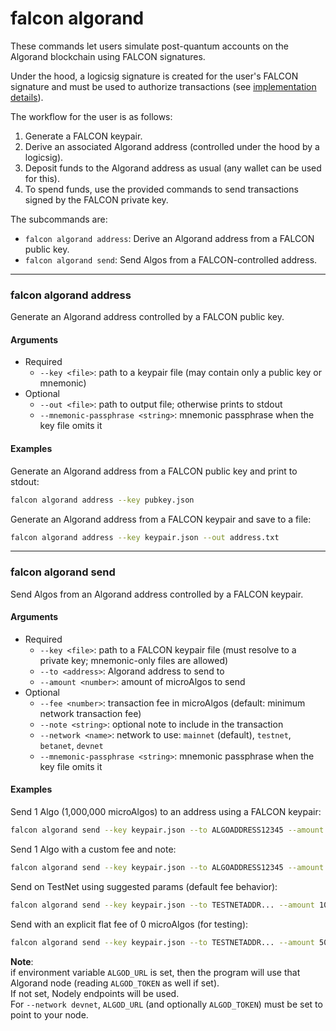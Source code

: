 # falcon algorand

These commands let users simulate post-quantum accounts on the Algorand blockchain using FALCON signatures.

Under the hood, a logicsig signature is created for the user's FALCON signature and must be used to authorize transactions (see [implementation details](https://github.com/algorandfoundation/falcon-signatures/blob/main/algorand/doc.go)).

The workflow for the user is as follows:
1. Generate a FALCON keypair.
2. Derive an associated Algorand address (controlled under the hood by a logicsig).
3. Deposit funds to the Algorand address as usual (any wallet can be used for this).
4. To spend funds, use the provided commands to send transactions signed by the FALCON private key.

The subcommands are:
- `falcon algorand address`: Derive an Algorand address from a FALCON public key.
- `falcon algorand send`: Send Algos from a FALCON-controlled address.

----

### falcon algorand address

Generate an Algorand address controlled by a FALCON public key.

#### Arguments
  - Required
    - `--key <file>`: path to a keypair file (may contain only a public key or mnemonic)
  - Optional
    - `--out <file>`: path to output file; otherwise prints to stdout
    - `--mnemonic-passphrase <string>`: mnemonic passphrase when the key file omits it

#### Examples
Generate an Algorand address from a FALCON public key and print to stdout:

```bash
falcon algorand address --key pubkey.json
```
Generate an Algorand address from a FALCON keypair and save to a file:

```bash
falcon algorand address --key keypair.json --out address.txt
```

----

### falcon algorand send

Send Algos from an Algorand address controlled by a FALCON keypair.

#### Arguments
  - Required
    - `--key <file>`: path to a FALCON keypair file (must resolve to a private key; mnemonic-only files are allowed)
    - `--to <address>`: Algorand address to send to
    - `--amount <number>`: amount of microAlgos to send
  - Optional
    - `--fee <number>`: transaction fee in microAlgos (default: minimum network transaction fee)
    - `--note <string>`: optional note to include in the transaction
    - `--network <name>`: network to use: `mainnet` (default), `testnet`, `betanet`, `devnet`
    - `--mnemonic-passphrase <string>`: mnemonic passphrase when the key file omits it

#### Examples
Send 1 Algo (1,000,000 microAlgos) to an address using a FALCON keypair:
```bash
falcon algorand send --key keypair.json --to ALGOADDRESS12345 --amount 1000000
```

Send 1 Algo with a custom fee and note:
```bash
falcon algorand send --key keypair.json --to ALGOADDRESS12345 --amount 1000000 --fee 2000 --note "Payment for services"
```

Send on TestNet using suggested params (default fee behavior):
```bash
falcon algorand send --key keypair.json --to TESTNETADDR... --amount 1000000 --network testnet
```

Send with an explicit flat fee of 0 microAlgos (for testing):
```bash
falcon algorand send --key keypair.json --to TESTNETADDR... --amount 500000 --fee 0 --network testnet
```

**Note**:<br>
if environment variable `ALGOD_URL` is set, then the program will use that Algorand node (reading `ALGOD_TOKEN` as well if set).<br>
If not set, Nodely endpoints will be used.<br>
For `--network devnet`, `ALGOD_URL` (and optionally `ALGOD_TOKEN`) must be set to point to your node.
